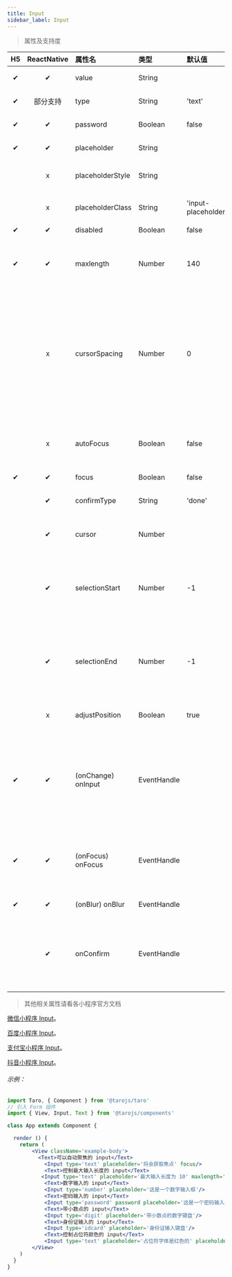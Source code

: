 ```yaml
---
title: Input
sidebar_label: Input
---
```



> 属性及支持度

| H5 | ReactNative| 属性名 | 类型 | 默认值 | 说明 |
| :-: | :-: | :- | :- | :- | :- |
| ✔ | ✔ | value             | String      |        | 输入框的初始内容   |
| ✔ | 部分支持 | type              | String      | 'text' | input 的类型    |
| ✔ | ✔ | password          | Boolean       | false | 是否是密码类型 |
| ✔ | ✔ | placeholder       | String      |        | 输入框为空时占位符    |
|   | x | placeholderStyle | String      |        | 指定 placeholder 的样式    |
|   | x | placeholderClass | String      | 'input-placeholder' | 指定 placeholder 的样式类  |
| ✔ | ✔ | disabled          | Boolean     |  false  | 是否禁用 |
| ✔ | ✔ | maxlength         | Number      |  140  | 最大输入长度，设置为 -1 的时候不限制最大长度      |
|   | x | cursorSpacing    | Number      |  0  | 指定光标与键盘的距离，单位 px 。取 input 距离底部的距离和 cursor-spacing 指定的距离的最小值作为光标与键盘的距离 |
|   | x | autoFocus        | Boolean     | false | (即将废弃，请直接使用 focus )自动聚焦，拉起键盘 |
| ✔ | ✔ | focus             | Boolean     | false  | 获取焦点 |
|   | ✔ | confirmType      | String      |  'done' | 设置键盘右下角按钮的文字   |
|   | ✔ | cursor            | Number      |        | 指定 focus 时的光标位置  |
|   | ✔ | selectionStart   | Number      |  -1 | 光标起始位置，自动聚集时有效，需与 selection-end 搭配使用   |
|   | ✔ | selectionEnd     | Number      |  -1  | 光标结束位置，自动聚集时有效，需与 selection-start 搭配使用   |
|   | x | adjustPosition   | Boolean     | true  | 键盘弹起时，是否自动上推页面  |
| ✔ | ✔ | (onChange) onInput   | EventHandle | | 当键盘输入时，触发 input 事件，处理函数可以直接 return 一个字符串，将替换输入框的内容。  |
| ✔ | ✔ | (onFocus)  onFocus | EventHandle |        | 输入框聚焦时触发，height 参数在基础库 1.9.90 起支持    |
| ✔ | ✔ | (onBlur)   onBlur | EventHandle |        | 输入框失去焦点时触发  |
|   | ✔ |  onConfirm       | EventHandle |        | 点击完成按钮时触发。H5 版中目前需借用[Form 组件](form.md)的`onSubmit`事件来替代   |

>其他相关属性请看各小程序官方文档

[微信小程序 Input](https://developers.weixin.qq.com/miniprogram/dev/component/input.html)。

[百度小程序 Input](https://smartprogram.baidu.com/docs/develop/component/formlist/#input)。

[支付宝小程序 Input](https://docs.alipay.com/mini/component/input)。

[抖音小程序 Input](https://developer.open-douyin.com/docs/resource/zh-CN/mini-app/develop/component/list/input)。

###### 示例：
```jsx
import Taro, { Component } from '@tarojs/taro'
// 引入 Form 组件
import { View, Input, Text } from '@tarojs/components'

class App extends Component {

  render () {
    return (
        <View className='example-body'>
          <Text>可以自动聚焦的 input</Text>
            <Input type='text' placeholder='将会获取焦点' focus/>
            <Text>控制最大输入长度的 input</Text>
           <Input type='text' placeholder='最大输入长度为 10' maxlength='10'/>
            <Text>数字输入的 input</Text>
            <Input type='number' placeholder='这是一个数字输入框'/>
            <Text>密码输入的 input</Text>
            <Input type='password' password placeholder='这是一个密码输入框'/>
            <Text>带小数点的 input</Text>
            <Input type='digit' placeholder='带小数点的数字键盘'/>
            <Text>身份证输入的 input</Text>
            <Input type='idcard' placeholder='身份证输入键盘'/>
            <Text>控制占位符颜色的 input</Text>
            <Input type='text' placeholder='占位符字体是红色的' placeholderStyle='color:red'/>
        </View>
    )
  }
}
```
